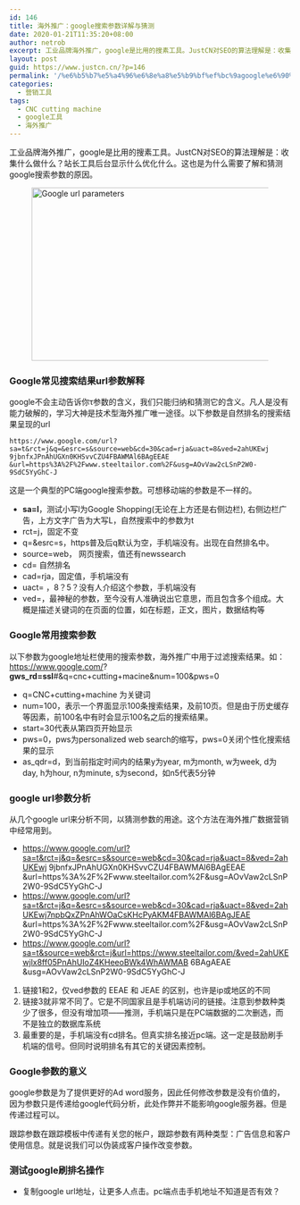 ```yaml
---
id: 146
title: 海外推广：google搜索参数详解与猜测
date: 2020-01-21T11:35:20+08:00
author: netrob
excerpt: 工业品牌海外推广，google是比用的搜素工具。JustCN对SEO的算法理解是：收集什么做什么？站长工具后台显示什么优化什么。这也是为什么需要了解和猜测google搜索参数的原因。
layout: post
guid: https://www.justcn.cn/?p=146
permalink: '/%e6%b5%b7%e5%a4%96%e6%8e%a8%e5%b9%bf%ef%bc%9agoogle%e6%90%9c%e7%b4%a2%e5%8f%82%e6%95%b0%e8%af%a6%e8%a7%a3%e4%b8%8e%e7%8c%9c%e6%b5%8b/'
categories:
  - 营销工具
tags:
  - CNC cutting machine
  - google工具
  - 海外推广
---
```

工业品牌海外推广，google是比用的搜素工具。JustCN对SEO的算法理解是：收集什么做什么？站长工具后台显示什么优化什么。这也是为什么需要了解和猜测google搜索参数的原因。<figure class="wp-block-image size-large">

<img loading="lazy" width="640" height="310" src="https://www.justcn.cn/wp-content/uploads/2020/01/google-url-parameters.jpg" alt="Google url parameters" class="wp-image-151" srcset="https://www.justcn.cn/wp-content/uploads/2020/01/google-url-parameters.jpg 640w, https://www.justcn.cn/wp-content/uploads/2020/01/google-url-parameters-300x145.jpg 300w" sizes="(max-width: 640px) 100vw, 640px" /> </figure> 

### Google常见搜索结果url参数解释

google不会主动告诉你τ参数的含义，我们只能归纳和猜测它的含义。凡人是没有能力破解的，学习大神是技术型海外推广唯一途径。以下参数是自然排名的搜索结果呈现的url

<pre class="wp-block-code"><code>https://www.google.com/url?sa=t&rct=j&q=&esrc=s&source=web&cd=30&cad=rja&uact=8&ved=2ahUKEwj 9jbnfxJPnAhUGXn0KHSvvCZU4FBAWMAl6BAgEEAE &url=https%3A%2F%2Fwww.steeltailor.com%2F&usg=AOvVaw2cLSnP2W0-9SdC5YyGhC-J</code></pre>

这是一个典型的PC端google搜索参数。可想移动端的参数是不一样的。

  * **sa=l**，测试小写l为Google Shopping(无论在上方还是右侧边栏), 右侧边栏广告，上方文字广告为大写L，自然搜索中的参数为t 
  * rct=j，固定不变
  * q=&esrc=s，https普及后q默认为空，手机端没有。出现在自然排名中。
  * source=web， 网页搜索，值还有newssearch 
  * cd= 自然排名
  * cad=rja，固定值，手机端没有
  * uact= ，8？5？没有人介绍这个参数，手机端没有 
  * ved=，最神秘的参数，至今没有人准确说出它意思，而且包含多个组成。大概是描述关键词的在页面的位置，如在标题，正文，图片，数据结构等

### Google常用搜索参数

以下参数为google地址栏使用的搜索参数，海外推广中用于过滤搜索结果。如： <https://www.google.com/>?**gws_rd=ssl**#&q=cnc+cutting+macine&num=100&pws=0 

  * q=CNC+cutting+machine 为关键词
  * num=100，表示一个界面显示100条搜索结果，及前10页。但是由于历史缓存等因素，前100名中有时会显示100名之后的搜索结果。
  * start=30代表从第四页开始显示
  * pws=0，pws为personalized web search的缩写，pws=0关闭个性化搜索结果的显示
  * as_qdr=d，到当前指定时间内的结果y为year, m为month, w为week, d为day, h为hour, n为minute, s为second，如n5代表5分钟

### google url参数分析

从几个google url来分析不同，以猜测参数的用途。这个方法在海外推广数据营销中经常用到。

  * https://www.google.com/url?sa=t&rct=j&q=&esrc=s&source=web&cd=30&cad=rja&uact=8&ved=2ahUKEwj 9jbnfxJPnAhUGXn0KHSvvCZU4FBAWMAl6BAgEEAE &url=https%3A%2F%2Fwww.steeltailor.com%2F&usg=AOvVaw2cLSnP2W0-9SdC5YyGhC-J
  * https://www.google.com/url?sa=t&rct=j&q=&esrc=s&source=web&cd=30&cad=rja&uact=8&ved=2ahUKEwj7npbQxZPnAhWOaCsKHcPyAKM4FBAWMAl6BAgJEAE &url=https%3A%2F%2Fwww.steeltailor.com%2F&usg=AOvVaw2cLSnP2W0-9SdC5YyGhC-J
  * https://www.google.com/url?sa=t&source=web&rct=j&url=https://www.steeltailor.com/&ved=2ahUKEwjlx8ff05PnAhUIoZ4KHeeoBWk4WhAWMAB 6BAgAEAE &usg=AOvVaw2cLSnP2W0-9SdC5YyGhC-J

  1. 链接1和2，仅ved参数的 EEAE 和 JEAE 的区别，也许是ip或地区的不同
  2. 链接3就非常不同了。它是不同国家且是手机端访问的链接。注意到参数种类少了很多，但没有增加项——推测，手机端只是在PC端数据的二次删选，而不是独立的数据库系统
  3. 最重要的是，手机端没有cd排名。但真实排名接近pc端。这一定是鼓励刷手机端的信号。但同时说明排名有其它的关键因素控制。

### Google参数的意义

google参数是为了提供更好的Ad word服务，因此任何修改参数是没有价值的，因为参数只是传递给google代码分析，此处作弊并不能影响google服务器。但是传递过程可以。 

跟踪参数在跟踪模板中传递有关您的帐户，跟踪参数有两种类型：广告信息和客户使用信息。就是说我们可以伪装成客户操作改变参数。

### 测试google刷排名操作

  * 复制google url地址，让更多人点击。pc端点击手机地址不知道是否有效？